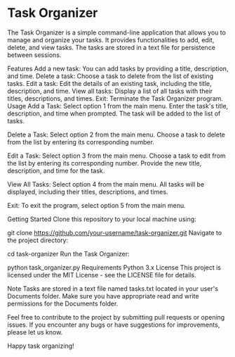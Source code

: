 # Task Organizer
The Task Organizer is a simple command-line application that allows you to manage and organize your tasks. It provides functionalities to add, edit, delete, and view tasks. The tasks are stored in a text file for persistence between sessions.

Features
Add a new task: You can add tasks by providing a title, description, and time.
Delete a task: Choose a task to delete from the list of existing tasks.
Edit a task: Edit the details of an existing task, including the title, description, and time.
View all tasks: Display a list of all tasks with their titles, descriptions, and times.
Exit: Terminate the Task Organizer program.
Usage
Add a Task: Select option 1 from the main menu. Enter the task's title, description, and time when prompted. The task will be added to the list of tasks.

Delete a Task: Select option 2 from the main menu. Choose a task to delete from the list by entering its corresponding number.

Edit a Task: Select option 3 from the main menu. Choose a task to edit from the list by entering its corresponding number. Provide the new title, description, and time for the task.

View All Tasks: Select option 4 from the main menu. All tasks will be displayed, including their titles, descriptions, and times.

Exit: To exit the program, select option 5 from the main menu.

Getting Started
Clone this repository to your local machine using:

git clone https://github.com/your-username/task-organizer.git
Navigate to the project directory:

cd task-organizer
Run the Task Organizer:


python task_organizer.py
Requirements
Python 3.x
License
This project is licensed under the MIT License - see the LICENSE file for details.

Note
Tasks are stored in a text file named tasks.txt located in your user's Documents folder. Make sure you have appropriate read and write permissions for the Documents folder.

Feel free to contribute to the project by submitting pull requests or opening issues. If you encounter any bugs or have suggestions for improvements, please let us know.

Happy task organizing!
